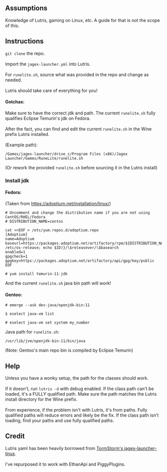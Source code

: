 ## Assumptions
Knowledge of Lutris, gaming on Linux, etc. A guide for that is not the scope of this.

## Instructions
<code>git clone</code> the repo.<br><br>
Import the <code>jagex-launcher.yml</code> into Lutris.<br><br>
For <code>runelite.sh</code>, source what was provided in the repo and change as needed.<br><br>
Lutris should take care of everything for you!
#### Gotchas:
Make sure to have the correct jdk and path. The current <code>runelite.sh</code> fully qualifies Eclipse Temurin's jdk on Fedora.<br><br>
After the fact, you can find and edit the current <code>runelite.sh</code> in the Wine prefix Lutris installed.<br><br>
(Example path):
```
/Games/jagex-launcher/drive_c/Program Files (x86)/Jagex Launcher/Games/RuneLite/runelite.sh
```
(Or rework the provided <code>runelite.sh</code> before sourcing it in the Lutris install)
### Install jdk
#### Fedora:
(Taken from https://adoptium.net/installation/linux/)<br>
```
# Uncomment and change the distribution name if you are not using CentOS/RHEL/Fedora
# DISTRIBUTION_NAME=centos

cat <<EOF > /etc/yum.repos.d/adoptium.repo
[Adoptium]
name=Adoptium
baseurl=https://packages.adoptium.net/artifactory/rpm/${DISTRIBUTION_NAME:-$(. /etc/os-release; echo $ID)}/\$releasever/\$basearch
enabled=1
gpgcheck=1
gpgkey=https://packages.adoptium.net/artifactory/api/gpg/key/public
EOF
```
```
# yum install temurin-11-jdk
```
And the current <code>runelite.sh</code> java bin path will work!<br>
#### Gentoo:
```
# emerge --ask dev-java/openjdk-bin:11
```
```
$ eselect java-vm list
```
```
# eselect java-vm set system my_number
```
Java path for <code>runelite.sh</code>:
```
/usr/lib/jvm/openjdk-bin-11/bin/java
```
(Note: Gentoo's main repo bin is compiled by Eclipse Temurin)

## Help
Unless you have a wonky setup, the path for the classes should work.<br><br>
If it doesn't, run <code>lutris -d</code> with debug enabled. If the class path can't be loaded, it's a FULLY qualified path. Make sure the path matches the Lutris install directory for the Wine prefix.<br><br>
From experience, if the problem isn't with Lutris, it's from paths. Fully qualified paths will reduce errors and likely be the fix. If the class path isn't loading, find your paths and use fully qualified paths.

## Credit
Lutris yaml has been heavily borrowed from [TormStorm's jagex-launcher-linux](https://github.com/TormStorm/jagex-launcher-linux).<br><br>
I've repurposed it to work with EthanApi and PiggyPlugins.
